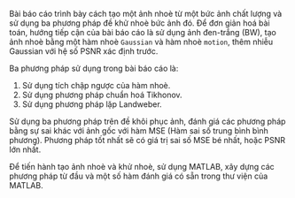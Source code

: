 Bài báo cáo trình bày cách tạo một ảnh nhoè từ một bức ảnh chất lượng và sử dụng ba phương pháp đề khử nhoè bức ảnh đó. 
Để đơn giản hoá bài toán, hướng tiếp cận của bài báo cáo là sử dụng ảnh đen-trắng (BW), tạo ảnh nhoè bằng một hàm nhoè `Gaussian` và hàm nhoè `motion`, thêm nhiễu Gaussian với hệ số PSNR xác định trước. 

Ba phương pháp sử dụng trong bài báo cáo là:

1. Sử dụng tích chập ngược của hàm nhoè.
2. Sử dụng phương pháp chuẩn hoá Tikhonov.
3. Sử dụng phương pháp lặp Landweber.
   
Sử dụng ba phương pháp trên đề khôi phục ảnh, đánh giá các phương pháp bằng sự sai khác với ảnh gốc với hàm MSE (Hàm sai số trung bình bình phương). 
Phương pháp tốt nhất sẽ có giá trị sai số MSE bé nhất, hoặc PSNR lớn nhất.

Để tiến hành tạo ảnh nhoè và khử nhoè, sử dụng MATLAB, xây dựng các phương pháp từ đầu và một số hàm đánh giá có sẵn trong thư viện của MATLAB.
